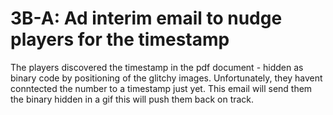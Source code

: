 # 3B-A: Ad interim email to nudge players for the timestamp

The players discovered the timestamp in the pdf document - hidden as binary code by positioning of the glitchy images.
Unfortunately, they havent conntected the number to a timestamp just yet. This email will send them the binary hidden in a gif 
this will push them back on track.
